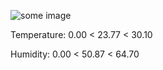 ![some image](https://hehehwang.github.io/gardener/img/2023-11-08.jpg)
                 
Temperature: 0.00 < 23.77 < 30.10

Humidity: 0.00 < 50.87 < 64.70